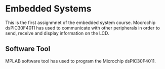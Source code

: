 # Embedded Systems
This is the first assignmnet of the embedded system course. Mocrochip dsPIC30F4011 has used to communicate with other peripherals in order to send, receive and display information on the LCD.
## Software Tool
MPLAB software tool has used to program the Microchip dsPIC30F4011.
